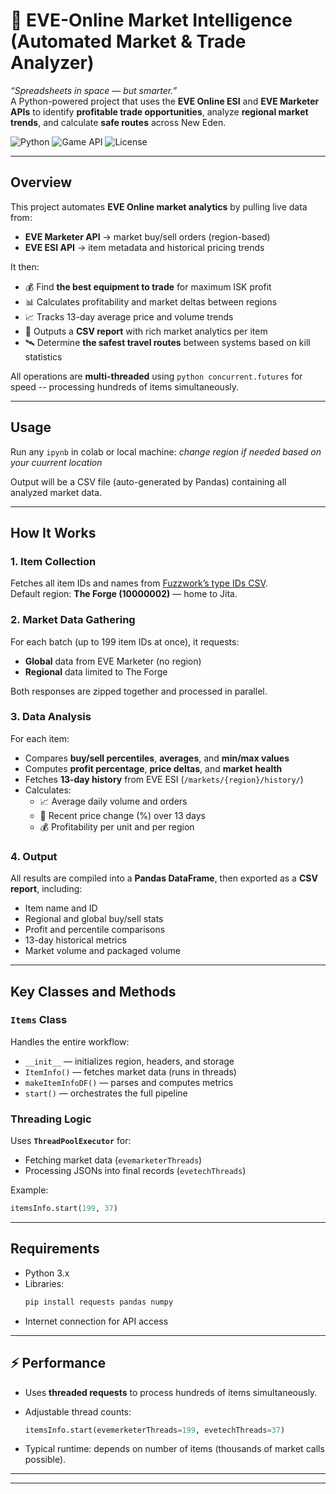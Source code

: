 #  🚀 EVE-Online Market Intelligence (Automated Market & Trade Analyzer)

*“Spreadsheets in space — but smarter.”*  
A Python-powered project that uses the **EVE Online ESI** and **EVE Marketer APIs** to identify **profitable trade opportunities**, analyze **regional market trends**, and calculate **safe routes** across New Eden.

![Python](https://img.shields.io/badge/Python-3.x-blue.svg)
![Game API](https://img.shields.io/badge/API-EVE%20ESI%20%2B%20EVE%20Marketer-orange.svg)
![License](https://img.shields.io/badge/License-MIT-green.svg)

---

## Overview

This project automates **EVE Online market analytics** by pulling live data from:
- **EVE Marketer API** → market buy/sell orders (region-based)
- **EVE ESI API** → item metadata and historical pricing trends

It then:
- 💰 Find **the best equipment to trade** for maximum ISK profit  
- 📊 Calculates profitability and market deltas between regions  
- 📈 Tracks 13-day average price and volume trends  
- 🧮 Outputs a **CSV report** with rich market analytics per item 
- 🛰️ Determine **the safest travel routes** between systems based on kill statistics   

All operations are **multi-threaded** using `python concurrent.futures` for speed -- processing hundreds of items simultaneously.

---

##  Usage

Run any `ipynb` in colab or local machine:
*change region if needed based on your cuurrent location*

Output will be a CSV file (auto-generated by Pandas) containing all analyzed market data.

---

##  How It Works

### 1. Item Collection
Fetches all item IDs and names from [Fuzzwork’s type IDs CSV](https://www.fuzzwork.co.uk/resources/typeids.csv).  
Default region: **The Forge (10000002)** — home to Jita.

### 2. Market Data Gathering
For each batch (up to 199 item IDs at once), it requests:
- **Global** data from EVE Marketer (no region)
- **Regional** data limited to The Forge

Both responses are zipped together and processed in parallel.

### 3. Data Analysis
For each item:
- Compares **buy/sell percentiles**, **averages**, and **min/max values**  
- Computes **profit percentage**, **price deltas**, and **market health**  
- Fetches **13-day history** from EVE ESI (`/markets/{region}/history/`)  
- Calculates:
  - 📈 Average daily volume and orders  
  - 📅 Recent price change (%) over 13 days  
  - 💰 Profitability per unit and per region  

### 4. Output
All results are compiled into a **Pandas DataFrame**, then exported as a **CSV report**, including:
- Item name and ID  
- Regional and global buy/sell stats  
- Profit and percentile comparisons  
- 13-day historical metrics  
- Market volume and packaged volume  

---

##  Key Classes and Methods

### `Items` Class
Handles the entire workflow:
- `__init__` — initializes region, headers, and storage
- `ItemInfo()` — fetches market data (runs in threads)
- `makeItemInfoDF()` — parses and computes metrics
- `start()` — orchestrates the full pipeline

### Threading Logic
Uses **`ThreadPoolExecutor`** for:
- Fetching market data (`evemarketerThreads`)
- Processing JSONs into final records (`evetechThreads`)

Example:
```python
itemsInfo.start(199, 37)
```

---




##  Requirements

- Python 3.x  
- Libraries:
  ```bash
  pip install requests pandas numpy
  ```
- Internet connection for API access

---


## ⚡ Performance

- Uses **threaded requests** to process hundreds of items simultaneously.  
- Adjustable thread counts:
  ```python
  itemsInfo.start(evemerketerThreads=199, evetechThreads=37)
  ```

- Typical runtime: depends on number of items (thousands of market calls possible).

---
---

